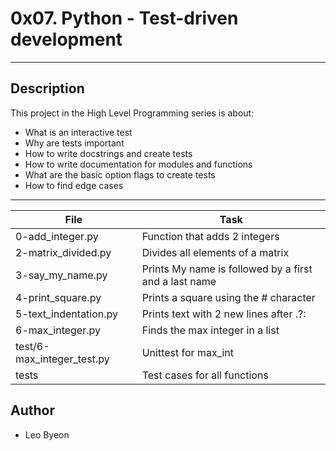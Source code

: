 # 0x07. Python - Test-driven development
---
## Description

This project in the High Level Programming series is about:
* What is an interactive test
* Why are tests important
* How to write docstrings and create tests
* How to write documentation for modules and functions
* What are the basic option flags to create tests
* How to find edge cases

---
File|Task
---|---
0-add_integer.py | Function that adds 2 integers
2-matrix_divided.py | Divides all elements of a matrix
3-say_my_name.py | Prints My name is followed by a first and a last name
4-print_square.py | Prints a square using the # character
5-text_indentation.py | Prints text with 2 new lines after .?:
6-max_integer.py | Finds the max integer in a list
test/6-max_integer_test.py | Unittest for max_int
tests | Test cases for all functions


## Author
* Leo Byeon
